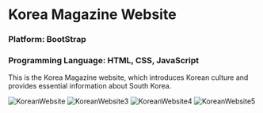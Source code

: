 # Korea Magazine Website

### Platform: BootStrap
### Programming Language: HTML, CSS, JavaScript



This is the Korea Magazine website, which introduces Korean culture and provides essential information about South Korea.





![KoreanWebsite](https://github.com/ChanhoKim9848/KoreaMagazine/assets/107536399/2a5bd2d1-7b63-4d51-8c19-87293a3ee731)
![KoreanWebsite3](https://github.com/ChanhoKim9848/KoreaMagazine/assets/107536399/2f386ad7-c340-4ffe-8733-3888618f98d1)
![KoreanWebsite4](https://github.com/ChanhoKim9848/KoreaMagazine/assets/107536399/042ea9b4-211b-4375-a4bf-9e1a0870f1ec)
![KoreanWebsite5](https://github.com/ChanhoKim9848/KoreaMagazine/assets/107536399/fbd24fdf-c2c6-48de-a691-316b0f3b2983)
